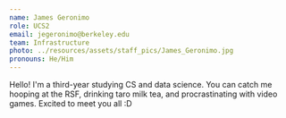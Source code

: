 ```yaml
---
name: James Geronimo
role: UCS2
email: jegeronimo@berkeley.edu
team: Infrastructure
photo: ../resources/assets/staff_pics/James_Geronimo.jpg
pronouns: He/Him
---
```

Hello! I'm a third-year studying CS and data science. You can catch me hooping at the RSF, drinking taro milk tea, and procrastinating with video games. Excited to meet you all :D